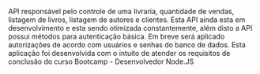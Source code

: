 API responsável pelo controle de uma livraria, quantidade de vendas, listagem de livros, listagem de autores e clientes. 
Esta API ainda esta em desenvolvimento e esta sendo otimizada constantemente, além disto a API possui métodos para autenticação básica. Em breve será aplicado autorizações de acordo com usuários e senhas do banco de dados.
Esta aplicação foi desenvolvida com o intuito de atender os requisitos de conclusão do curso Bootcamp - Desenvolvedor Node.JS 
